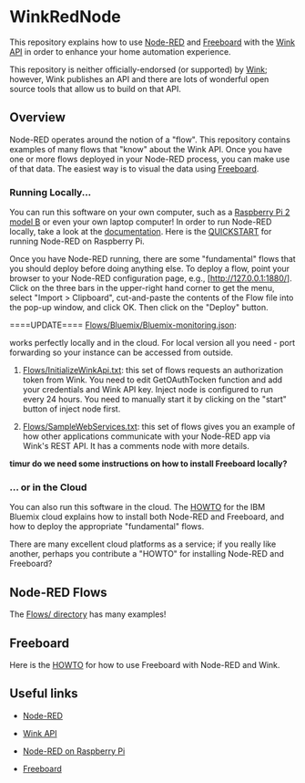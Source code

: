 # WinkRedNode

This repository explains how to use [Node-RED](http://nodered.org/) and [Freeboard](http://freeboard.io/)
with the [Wink API](http://docs.wink.apiary.io/) in order to enhance your home automation experience.

This repository is neither officially-endorsed (or supported) by [Wink](http://wink.com/);
however, Wink publishes an API and there are lots of wonderful open source tools that allow us to build on that API.


## Overview

Node-RED operates around the notion of a "flow".
This repository contains examples of many flows that "know" about the Wink API.
Once you have one or more flows deployed in your Node-RED process,
you can make use of that data.
The easiest way is to visual the data using [Freeboard](http://freeboard.io/).

### Running Locally...

You can run this software on your own computer,
such as a [Raspberry Pi 2 model B](https://www.raspberrypi.org/products/raspberry-pi-2-model-b/)
or even your own laptop computer!
In order to run Node-RED locally,
take a look at the [documentation](http://nodered.org/docs/).
Here is the [QUICKSTART](http://nodered.org/docs/hardware/raspberrypi.html) for running Node-RED on Raspberry Pi.

Once you have Node-RED running,
there are some "fundamental" flows that you should deploy before doing anything else.
To deploy a flow,
point your browser to your Node-RED configuration page, e.g., [http://127.0.0.1:1880/].
Click on the three bars in the upper-right hand corner to get the menu,
select "Import > Clipboard",
cut-and-paste the contents of the Flow file into the pop-up window,
and click OK.
Then click on the "Deploy" button.

====UPDATE====
 [Flows/Bluemix/Bluemix-monitoring.json](Flows/Bluemix/Bluemix-monitoring.json):

works perfectly locally and in the cloud. For local version all you need - port forwarding so your instance can be accessed from outside.

1. [Flows/InitializeWinkApi.txt](Flows/InitializeWinkApi.txt):
this set of flows requests an authorization token from Wink.
You need to edit GetOAuthTocken function and add your credentials and Wink API key.
Inject node is configured to run every 24 hours.
You need to manually start it by clicking on the "start" button of inject node first.

2. [Flows/SampleWebServices.txt](Flows/SampleWebServices.txt):
this set of flows gives you an example of how other applications communicate with your Node-RED app via Wink's REST API.
It has a comments node with more details.

**timur do we need some instructions on how to install Freeboard locally?**

### ... or in the Cloud
You can also run this software in the cloud.
The [HOWTO](README-Bluemix.md) for the IBM Bluemix cloud explains how to install both Node-RED and Freeboard,
and how to deploy the appropriate "fundamental" flows.

There are many excellent cloud platforms as a service;
if you really like another,
perhaps you contribute a "HOWTO" for installing Node-RED and Freeboard?

## Node-RED Flows
The [Flows/ directory](Flows/README.md) has many examples!

## Freeboard

Here is the [HOWTO](README-Freeboard.md) for how to use Freeboard with Node-RED and Wink.

## Useful links

* [Node-RED](http://nodered.org/)

* [Wink API](http://docs.wink.apiary.io/)

* [Node-RED on Raspberry Pi](http://nodered.org/docs/hardware/raspberrypi.html)
 
* [Freeboard](http://freeboard.io/)
